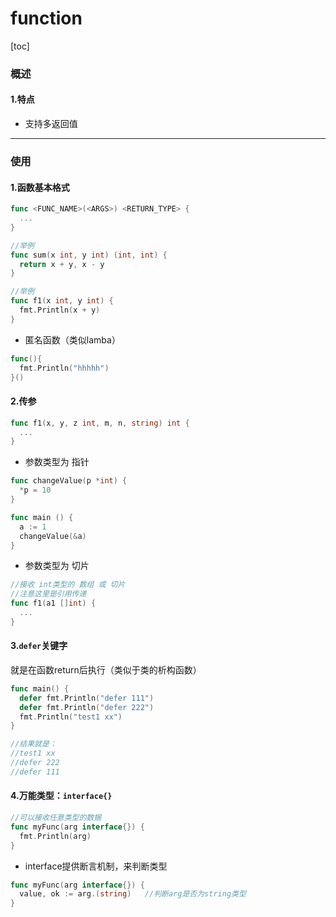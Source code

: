 # function

[toc]

### 概述

#### 1.特点

* 支持多返回值

***

### 使用

#### 1.函数基本格式
```go
func <FUNC_NAME>(<ARGS>) <RETURN_TYPE> {
  ...
}

//举例
func sum(x int, y int) (int, int) {
  return x + y, x - y
}

//举例
func f1(x int, y int) {
  fmt.Println(x + y)
}
```

* 匿名函数（类似lamba）
```go
func(){
  fmt.Println("hhhhh")
}()
```

#### 2.传参

```go
func f1(x, y, z int, m, n, string) int {
  ...
}
```

* 参数类型为 指针
```go
func changeValue(p *int) {
  *p = 10
}

func main () {
  a := 1
  changeValue(&a)
}
```

* 参数类型为 切片
```go
//接收 int类型的 数组 或 切片
//注意这里是引用传递
func f1(a1 []int) {
  ...
}
```

#### 3.`defer`关键字
就是在函数return后执行（类似于类的析构函数）
```go
func main() {
  defer fmt.Println("defer 111")
  defer fmt.Println("defer 222")
  fmt.Println("test1 xx")
}

//结果就是：
//test1 xx
//defer 222
//defer 111
```

#### 4.万能类型：`interface{}`
```go
//可以接收任意类型的数据
func myFunc(arg interface{}) {
  fmt.Println(arg)
}
```

* interface提供断言机制，来判断类型
```go
func myFunc(arg interface{}) {
  value, ok := arg.(string)   //判断arg是否为string类型
}
```
